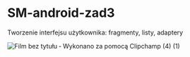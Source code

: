 # SM-android-zad3
Tworzenie interfejsu użytkownika: fragmenty, listy, adaptery

![Film bez tytułu ‐ Wykonano za pomocą Clipchamp (4) (1)](https://github.com/pabl014/SM-android-zad3/assets/126992888/d5849174-2f97-40b4-a076-6522683a8d86)
